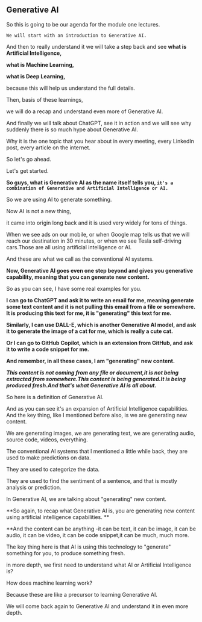## **Generative AI**


So this is going to be our agenda for the module one lectures.

`We will start with an introduction to Generative AI.`

And then to really understand it we will take a step back and see **what is Artificial Intelligence,**

**what is Machine Learning,**

**what is Deep Learning,**

because this will help us understand the full details.

Then, basis of these learnings,

we will do a recap and understand even more of Generative AI.

And finally we will talk about ChatGPT, see it in action and we will see why suddenly there is so much hype about Generative AI.

Why it is the one topic that you hear about in every meeting, every LinkedIn post, every article on the internet.

So let's go ahead.

Let's get started.

**So guys, what is Generative AI as the name itself tells you, `it's a combination of Generative and Artificial Intelligence or AI.`**

So we are using AI to generate something.

Now AI is not a new thing,

it came into origin long back and it is used very widely for tons of things.

When we see ads on our mobile, or when Google map tells us that we will reach our destination in 30 minutes, or when we see Tesla self-driving cars.Those are all using artificial intelligence or AI.

And these are what we call as the conventional AI systems.

**Now, Generative AI goes even one step beyond and gives you generative capability, meaning that you can generate new content.**

So as you can see, I have some real examples for you.

**I can go to ChatGPT and ask it to write an email for me, meaning generate some text content and it is not pulling this email from a file or somewhere. It is producing this text for me, it is "generating" this text for me.**

**Similarly, I can use DALL-E, which is another Generative AI model, and ask it to generate the image of a cat for me, which is really a cute cat.**

**Or I can go to GitHub Copilot, which is an extension from GitHub, and ask it to write a code snippet for me.**

**And remember, in all these cases, I am "generating" new content.**


***This content is not coming from any file or document,it is not being extracted from somewhere.This content is being generated.It is being produced fresh.And that's what Generative AI is all about.***

So here is a definition of Generative AI.

And as you can see it's an expansion of Artificial Intelligence capabilities. And the key thing, like I mentioned before also, is we are generating new content.

We are generating images, we are generating text, we are generating audio, source code, videos, everything.

The conventional AI systems that I mentioned a little while back, they are used to make predictions on data.

They are used to categorize the data.

They are used to find the sentiment of a sentence, and that is mostly analysis or prediction.

In Generative AI, we are talking about "generating" new content.

**So again, to recap what Generative AI is, you are generating new content using artificial intelligence capabilities. **

**And the content can be anything -it can be text, it can be image, it can be audio, it can be video, it can be code snippet,it can be much, much more.

The key thing here is that AI is using this technology to "generate" something for you, to produce something fresh.


in more depth, we first need to understand what AI or Artificial Intelligence is?

How does machine learning work?

Because these are like a precursor to learning Generative AI.


We will come back again to Generative AI and understand it in even more depth.


